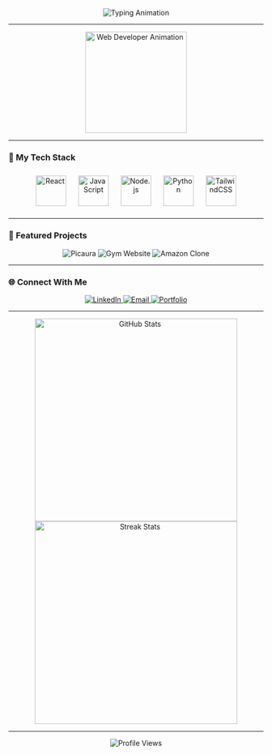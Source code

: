 <div align="center">
  <img src="https://readme-typing-svg.herokuapp.com?font=Fira+Code&size=30&duration=4000&color=1A73E8&center=true&vCenter=true&width=500&lines=Hi%2C+I'm+Rajesh+%F0%9F%91%8B;i'm+Web+Developer+%26+Tech+Enthusiast!;Welcome+to+my+GitHub!+%E2%9C%A8" alt="Typing Animation" />
</div>

---

<div align="center">
  <img src="https://media.giphy.com/media/3o7aD2saalBwwftBIY/giphy.gif" alt="Web Developer Animation" width="200" />
</div>

---

### 🚀 My Tech Stack  
<div align="center">
  <img src="https://cdn.jsdelivr.net/gh/devicons/devicon/icons/react/react-original.svg" alt="React" width="60" style="margin: 10px; animation: rotate 3s linear infinite;" />
  <img src="https://cdn.jsdelivr.net/gh/devicons/devicon/icons/javascript/javascript-original.svg" alt="JavaScript" width="60" style="margin: 10px; animation: bounce 1.5s infinite;" />
  <img src="https://cdn.jsdelivr.net/gh/devicons/devicon/icons/nodejs/nodejs-original.svg" alt="Node.js" width="60" style="margin: 10px; animation: pulse 2s infinite;" />
  <img src="https://cdn.jsdelivr.net/gh/devicons/devicon/icons/python/python-original.svg" alt="Python" width="60" style="margin: 10px; animation: bounce 2s infinite;" />
  <img src="https://cdn.jsdelivr.net/gh/devicons/devicon/icons/tailwindcss/tailwindcss-plain.svg" alt="TailwindCSS" width="60" style="margin: 10px; animation: rotate 5s linear infinite;" />
</div>

---

### 🌟 Featured Projects  
<div align="center">
  <img src="https://img.shields.io/badge/-Picaura-blue?style=for-the-badge&logo=vercel" alt="Picaura" />
  <img src="https://img.shields.io/badge/-Gym%20Website-red?style=for-the-badge&logo=vercel" alt="Gym Website" />
  <img src="https://img.shields.io/badge/-Amazon%20Clone-yellow?style=for-the-badge&logo=vercel" alt="Amazon Clone" />
</div>

---

### 🌐 Connect With Me  
<div align="center">
  <a href="https://www.linkedin.com/in/talagana-rajesh-75a546289/">
    <img src="https://img.shields.io/badge/-LinkedIn-blue?style=for-the-badge&logo=linkedin" alt="LinkedIn" />
  </a>
  <a href="mailto:talaganarajesh@gmail.com">
    <img src="https://img.shields.io/badge/-Email-red?style=for-the-badge&logo=gmail" alt="Email" />
  </a>
  <a href="https://talaganarajesh.vercel.app">
    <img src="https://img.shields.io/badge/-Portfolio-black?style=for-the-badge&logo=vercel" alt="Portfolio" />
  </a>
</div>

---

<div align="center">
  <img src="https://github-readme-stats.vercel.app/api?username=TalaganaRajesh&show_icons=true&theme=radical" alt="GitHub Stats" width="400" />
  <img src="https://github-readme-streak-stats.herokuapp.com/?user=TalaganaRajesh&theme=radical" alt="Streak Stats" width="400" />
</div>

---

<div align="center">
  <img src="https://komarev.com/ghpvc/?username=TalaganaRajesh&label=Profile+Views&color=brightgreen&style=flat-square" alt="Profile Views" />
</div>
